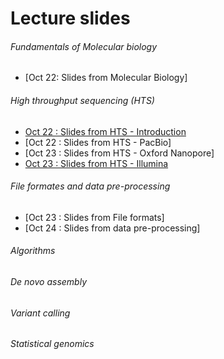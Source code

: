 # Lecture slides

<!--- Use https://github.com/arvindsundaram/IN-BIOSx000/raw/2018/Lectures/ --> 
###### Fundamentals of Molecular biology

* [Oct 22: Slides from Molecular Biology]

###### High throughput sequencing (HTS)
* [Oct 22 : Slides from HTS - Introduction](https://github.com/arvindsundaram/IN-BIOSx000/raw/2018/Lectures/IN-BIOS9000-2018-sequencing-tr.pdf)
* [Oct 22 : Slides from HTS - PacBio]
* [Oct 23 : Slides from HTS - Oxford Nanopore]
* [Oct 23 : Slides from HTS - Illumina](https://github.com/arvindsundaram/IN-BIOSx000/raw/2018/Lectures/IN-BIOS9000-2018-Illumina_AS.pdf)

###### File formates and data pre-processing
* [Oct 23 : Slides from File formats]
* [Oct 24 : Slides from data pre-processing]

###### Algorithms


###### *De novo* assembly


###### Variant calling


###### Statistical genomics
